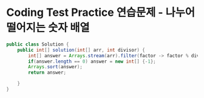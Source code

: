 # Coding Test Practice 연습문제 - 나누어 떨어지는 숫자 배열


```java
public class Solution {
    public int[] solution(int[] arr, int divisor) {
        int[] answer = Arrays.stream(arr).filter(factor -> factor % divisor == 0).toArray();
        if(answer.length == 0) answer = new int[] {-1};
        Arrays.sort(answer);
        return answer;

    }
}
```
